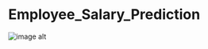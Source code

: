 # Employee_Salary_Prediction
![image alt](<img width="1920" height="1080" alt="11" src="https://github.com/user-attachments/assets/817a3c96-6d09-47df-a5cf-05539d7712a0" />)
